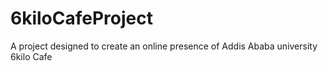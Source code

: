 # 6kiloCafeProject
A project designed to create an online presence of Addis Ababa university 6kilo Cafe
